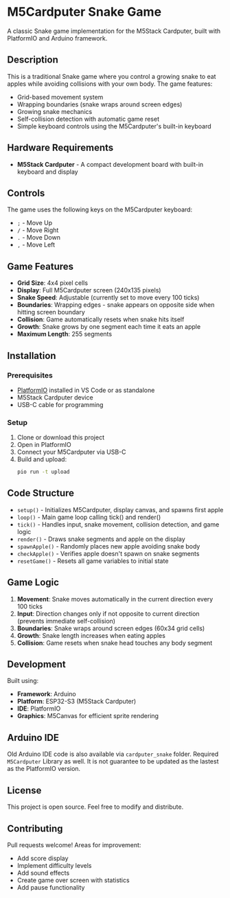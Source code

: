 # M5Cardputer Snake Game

A classic Snake game implementation for the M5Stack Cardputer, built with PlatformIO and Arduino framework.

## Description

This is a traditional Snake game where you control a growing snake to eat apples while avoiding collisions with your own body. The game features:

- Grid-based movement system
- Wrapping boundaries (snake wraps around screen edges)
- Growing snake mechanics
- Self-collision detection with automatic game reset
- Simple keyboard controls using the M5Cardputer's built-in keyboard

## Hardware Requirements

- **M5Stack Cardputer** - A compact development board with built-in keyboard and display

## Controls

The game uses the following keys on the M5Cardputer keyboard:

- `;` - Move Up
- `/` - Move Right  
- `.` - Move Down
- `,` - Move Left

## Game Features

- **Grid Size**: 4x4 pixel cells
- **Display**: Full M5Cardputer screen (240x135 pixels)
- **Snake Speed**: Adjustable (currently set to move every 100 ticks)
- **Boundaries**: Wrapping edges - snake appears on opposite side when hitting screen boundary
- **Collision**: Game automatically resets when snake hits itself
- **Growth**: Snake grows by one segment each time it eats an apple
- **Maximum Length**: 255 segments

## Installation

### Prerequisites

- [PlatformIO](https://platformio.org/) installed in VS Code or as standalone
- M5Stack Cardputer device
- USB-C cable for programming

### Setup

1. Clone or download this project
2. Open in PlatformIO
3. Connect your M5Cardputer via USB-C
4. Build and upload:
   ```bash
   pio run -t upload
   ```

## Code Structure

- `setup()` - Initializes M5Cardputer, display canvas, and spawns first apple
- `loop()` - Main game loop calling tick() and render()
- `tick()` - Handles input, snake movement, collision detection, and game logic
- `render()` - Draws snake segments and apple on the display
- `spawnApple()` - Randomly places new apple avoiding snake body
- `checkApple()` - Verifies apple doesn't spawn on snake segments
- `resetGame()` - Resets all game variables to initial state

## Game Logic

1. **Movement**: Snake moves automatically in the current direction every 100 ticks
2. **Input**: Direction changes only if not opposite to current direction (prevents immediate self-collision)
3. **Boundaries**: Snake wraps around screen edges (60x34 grid cells)
4. **Growth**: Snake length increases when eating apples
5. **Collision**: Game resets when snake head touches any body segment

## Development

Built using:
- **Framework**: Arduino
- **Platform**: ESP32-S3 (M5Stack Cardputer)
- **IDE**: PlatformIO
- **Graphics**: M5Canvas for efficient sprite rendering

## Arduino IDE

Old Arduino IDE code is also available via `cardputer_snake` folder.
Required `M5Cardputer` Library as well. 
It is not guarantee to be updated as the lastest as the PlatformIO version.

## License

This project is open source. Feel free to modify and distribute.

## Contributing

Pull requests welcome! Areas for improvement:
- Add score display
- Implement difficulty levels
- Add sound effects
- Create game over screen with statistics
- Add pause functionality